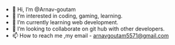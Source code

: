 - 👋 Hi, I’m @Arnav-goutam
- 👀 I’m interested in coding, gaming, learning.
- 🌱 I’m currently learning web development.
- 💞️ I’m looking to collaborate on git hub with other developers.
- 📫 How to reach me ,my  email - arnavgoutam5571@gmail.com

<!---
Arnav-goutam/Arnav-goutam is a ✨ special ✨ repository because its `README.md` (this file) appears on your GitHub profile.
You can click the Preview link to take a look at your changes.
--->
